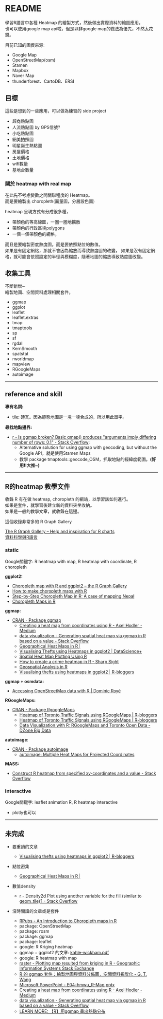 # README

學習R語言中各種 Heatmap 的繪製方式，然後做出實際資料的繪圖應用。  
也可以使用google map api啦，但是以非google map的做法為優先，不然太花錢。

目前已知的圖資來源:

- Google Map
- OpenStreetMap(osm)
- Stamen
- Mapbox
- Naver Map
- thunderforest、CartoDB、ERSI

## 目標

這些是想到的一些應用，可以做為練習的 side project

- 超商熱點圖
- 人流熱點圖 by GPS信號?
- 小吃熱點圖
- 網美拍照圖
- 明星誕生熱點圖
- 房屋價格
- 土地價格
- wifi數量
- 基地台數量

### 關於 heatmap with real map

在此先不考慮變數之間關聯程度的 Heatmap。  
而是要繪製出 choropleth(面量圖，分層設色圖)

heatmap 呈現方式有分成很多種，  

- 帶顏色的等高線圖，一圈一圈地擴散
- 帶顏色的行政區塊polygons
- 一個一個帶顏色的網格。  

而且是要繪製密度熱度圖，而是要依照點位的數值。  
如果是有固定網格，那就不會因為縮放而導致熱度圖的改變，
如果是沒有固定網格，就可能會依照設定的半徑與模糊度，隨著地圖的縮放導致熱度圖改變。

## 收集工具

不斷新增~  
繪製地圖、空間資料處理相關套件。

- ggmap
- ggplot
- leaflet
- leaflet.extras
- tmap
- tmaptools
- sp
- sf
- rgdal
- KernSmooth
- spatstat
- rworldmap
- mapview
- RGoogleMaps
- autoimage

---

## reference and skill

**專有名詞:**

- tile: 磚瓦。因為靜態地圖是一塊一塊合成的，所以用此單字。

**尋找地點邊界:**

- [r - Is ggmap broken? Basic qmap() produces "arguments imply differing number of rows: 0,1" - Stack Overflow](https://stackoverflow.com/questions/52704695/is-ggmap-broken-basic-qmap-produces-arguments-imply-differing-number-of-rows):
  - Alternative solution for using ggmap with geocoding, but without the Google API，就是使用Stamen Maps
  - 教學 package tmaptools::geocode_OSM，抓取地點的經緯度範圍。**(好用!!大推~)**

---

## R的heatmap 教學文件

收錄 R 有在做 heatmap, choropleth 的網站，以學習該如何進行。  
如果是套件，就學習後建立新的資料夾坐收納。  
如果是一般的教學文章，就收錄在這邊。

這個收錄非常多的 R Graph Gallery

[The R Graph Gallery – Help and inspiration for R charts](https://www.r-graph-gallery.com/index.html)  
[資料科學與R語言](https://yijutseng.github.io/DataScienceRBook/index.html)

### static

Google關鍵字: R heatmap with map, R heatmap with coordinate, R choropleth

**ggplot2:**

- [Choropleth map with R and ggplot2 – the R Graph Gallery](https://www.r-graph-gallery.com/327-chloropleth-map-from-geojson-with-ggplot2.html)
- [How to make choropleth maps with R](http://bl.ocks.org/prabhasp/raw/5030005/)
- [Step-by-Step Choropleth Map in R: A case of mapping Nepal](https://medium.com/@anjesh/step-by-step-choropleth-map-in-r-a-case-of-mapping-nepal-7f62a84078d9)
- [Choropleth Maps in R](https://www.kdnuggets.com/2018/03/choropleth-maps-r.html)

**ggmap:**

- [CRAN - Package ggmap](https://cran.r-project.org/web/packages/ggmap/)
  - [Creating a heat map from coordinates using R - Axel Hodler - Medium](https://medium.com/@axelhodler/creating-a-heat-map-from-coordinates-using-r-780db4901075)
  - [data visualization - Generating spatial heat map via ggmap in R based on a value - Stack Overflow](https://stackoverflow.com/questions/45319970/generating-spatial-heat-map-via-ggmap-in-r-based-on-a-value)
  - [Geographical Heat Maps in R |](https://www.molecularecologist.com/2016/03/geographical-heat-maps-in-r/)
  - [Visualising Thefts using Heatmaps in ggplot2 | DataScience+](https://datascienceplus.com/visualising-thefts-using-heatmaps-in-ggplot2/)
  - [Spatial Heat Map Plotting Using R](https://trucvietle.me/r/tutorial/2017/01/18/spatial-heat-map-plotting-using-r.html)
  - [How to create a crime heatmap in R - Sharp Sight](https://www.sharpsightlabs.com/blog/how-to-create-a-crime-heatmap-in-r/)
  - [Geospatial Analysis in R](http://data-analytics.net/cep/Schedule_files/geospatial.html)
  - [Visualising thefts using heatmaps in ggplot2 | R-bloggers](https://www.r-bloggers.com/visualising-thefts-using-heatmaps-in-ggplot2/)

**ggmap + osmdata:**

- [Accessing OpenStreetMap data with R | Dominic Royé](https://dominicroye.github.io/en/2018/accessing-openstreetmap-data-with-r/)

**RGoogleMaps:**

- [CRAN - Package RgoogleMaps](https://cran.r-project.org/web/packages/RgoogleMaps/index.html)
  - [Heatmap of Toronto Traffic Signals using RGoogleMaps | R-bloggers](https://www.r-bloggers.com/heatmap-of-toronto-traffic-signals-using-rgooglemaps/)
  - [Heatmap of Toronto Traffic Signals using RGoogleMaps | R-bloggers](https://www.r-bloggers.com/heatmap-of-toronto-traffic-signals-using-rgooglemaps/)
  - [Data Visualization with R: RGoogleMaps and Toronto Open Data - DZone Big Data](https://dzone.com/articles/data-visualization-r)

**autoimage:**

- [CRAN - Package autoimage](https://cran.r-project.org/web/packages/autoimage/)
  - [autoimage: Multiple Heat Maps for Projected Coordinates](https://www.ncbi.nlm.nih.gov/pmc/articles/PMC5685525/)

**MASS:**

- [Construct R heatmap from specified xy-coordinates and a value - Stack Overflow](https://stackoverflow.com/questions/29192183/construct-r-heatmap-from-specified-xy-coordinates-and-a-value)

### interactive

Google關鍵字:  leaflet animation R, R heatmap interactive

- plotly也可以

---

## 未完成

- 要重讀的文章
  - [Visualising thefts using heatmaps in ggplot2 | R-bloggers](https://www.r-bloggers.com/visualising-thefts-using-heatmaps-in-ggplot2/)

- 點位密集
  - [Geographical Heat Maps in R |](https://www.molecularecologist.com/2016/03/geographical-heat-maps-in-r/)

- 數值density
  - [r - Density2d Plot using another variable for the fill (similar to geom_tile)? - Stack Overflow](https://stackoverflow.com/questions/18285415/density2d-plot-using-another-variable-for-the-fill-similar-to-geom-tile/)

- 沒時間讀的文章或是套件
  - [RPubs - An Introduction to Choropleth maps in R](https://api.rpubs.com/HenryBukowski/324400)
  - package: OpenStreetMap
  - package: rosm
  - package: ggmap
  - package: leaflet
  - google: R Kriging heatmap
  - ggmap + ggplot2 的文章: [kahle-wickham.pdf](https://journal.r-project.org/archive/2013-1/kahle-wickham.pdf)
  - google: R heatmap with map
  - [raster - Plotting map resulted from kriging in R - Geographic Information Systems Stack Exchange](https://gis.stackexchange.com/questions/158021/plotting-map-resulted-from-kriging-in-r/164421)
  - [R 的 ggmap 套件：繪製地圖與資料分佈圖，空間資料視覺化 - G. T. Wang](https://blog.gtwang.org/r/r-ggmap-package-spatial-data-visualization/)
  - [Microsoft PowerPoint - E04-hmwu_R-Map.pptx](http://www.hmwu.idv.tw/web/R/E04-hmwu_R-Map.pdf)
  - [Creating a heat map from coordinates using R - Axel Hodler - Medium](https://medium.com/@axelhodler/creating-a-heat-map-from-coordinates-using-r-780db4901075)
  - [data visualization - Generating spatial heat map via ggmap in R based on a value - Stack Overflow](https://stackoverflow.com/questions/45319970/generating-spatial-heat-map-via-ggmap-in-r-based-on-a-value)
  - [LEARN MORE: 【R】用ggmap 畫出熱點分布](http://jackthisisamazing.blogspot.com/2016/12/rggmap.html)
